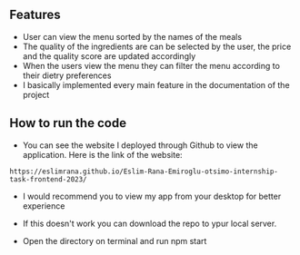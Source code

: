 ## Features

- User can view the menu sorted by the names of the meals
- The quality of the ingredients are can be selected by the user, the price and the quality score are updated accordingly
- When the users view the menu they can filter the menu according to their dietry preferences
- I basically implemented every main feature in the documentation of the project

## How to run the code
- You can see the website I deployed through Github to view the application. Here is the link of the website:
```
https://eslimrana.github.io/Eslim-Rana-Emiroglu-otsimo-internship-task-frontend-2023/
```
- I would recommend you to view my app from your desktop for better experience

- If this doesn't work you can download the repo to ypur local server.
- Open the directory on terminal and run npm start
